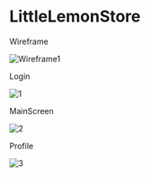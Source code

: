 # LittleLemonStore

Wireframe


![Wireframe1](https://github.com/TarekRefaei/LittleLemonStore/assets/94874606/2f0929fc-ae66-4702-bbbd-dfda9046ae81)

Login

![1](https://github.com/TarekRefaei/LittleLemonStore/assets/94874606/5934ac12-f3dc-489f-b680-45d5151c465c)

MainScreen


![2](https://github.com/TarekRefaei/LittleLemonStore/assets/94874606/bba3d658-325f-4a0b-b122-2ca2f57b1265)


Profile


![3](https://github.com/TarekRefaei/LittleLemonStore/assets/94874606/09581c4b-b69f-46f0-935f-b1a0bf00050b)

